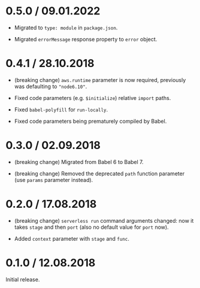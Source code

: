 0.5.0 / 09.01.2022
==================

* Migrated to `type: module` in `package.json`.

* Migrated `errorMessage` response property to `error` object.

0.4.1 / 28.10.2018
==================

  * (breaking change) `aws.runtime` parameter is now required, previously was defaulting to `"node6.10"`.

  * Fixed code parameters (e.g. `$initialize`) relative `import` paths.

  * Fixed `babel-polyfill` for `run-locally`.

  * Fixed code parameters being prematurely compiled by Babel.

0.3.0 / 02.09.2018
==================

  * (breaking change) Migrated from Babel 6 to Babel 7.

  * (breaking change) Removed the deprecated `path` function parameter (use `params` parameter instead).

0.2.0 / 17.08.2018
==================

  * (breaking change) `serverless run` command arguments changed: now it takes `stage` and then `port` (also no default value for `port` now).

  * Added `context` parameter with `stage` and `func`.

0.1.0 / 12.08.2018
==================

Initial release.

